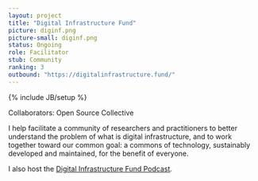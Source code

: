 ```yaml
---
layout: project
title: "Digital Infrastructure Fund"
picture: diginf.png
picture-small: diginf.png
status: Ongoing
role: Facilitator
stub: Community
ranking: 3
outbound: "https://digitalinfrastructure.fund/"
---
```

{% include JB/setup %}

Collaborators: Open Source Collective

I help facilitate a community of researchers and practitioners to better understand the problem of what is digital infrastructure, and to work together toward our common goal: a commons of technology, sustainably developed and maintained, for the benefit of everyone.

I also host the [Digital Infrastructure Fund Podcast](https://dif.fireside.fm/).
